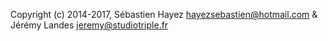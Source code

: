 Copyright (c) 2014-2017, Sébastien Hayez <hayezsebastien@hotmail.com> & Jérémy Landes <jeremy@studiotriple.fr>
